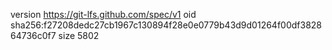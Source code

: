 version https://git-lfs.github.com/spec/v1
oid sha256:f27208dedc27cb1967c130894f28e0e0779b43d9d01264f00df382864736c0f7
size 5802
